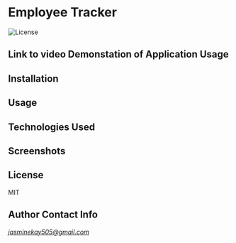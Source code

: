 # Employee Tracker
![License](https://img.shields.io/badge/license-MIT-blue.svg) 

## Link to video Demonstation of Application Usage

## Installation

## Usage

## Technologies Used

## Screenshots

## License
MIT

## Author Contact Info
*jasminekay505@gmail.com*